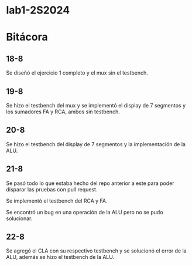 # lab1-2S2024

# Bitácora

## 18-8

Se diseñó el ejercicio 1 completo y el mux sin el testbench.

## 19-8

Se hizo el testbench del mux y se implementó el display de 7 segmentos y los sumadores FA y RCA, ambos sin testbench.

## 20-8 

Se hizo el testbench del display de 7 segmentos y la implementación de la ALU.

## 21-8 
Se pasó todo lo que estaba hecho del repo anterior a este para poder disparar las pruebas con pull request.

Se implementó el testbench del RCA y FA.

Se encontró un bug en una operación de la ALU pero no se pudo solucionar.

## 22-8
                                            
Se agregó el CLA con su respectivo testbench y se solucionó el error de la ALU, además se hizo el testbench de la ALU.